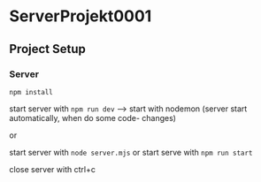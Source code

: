# ServerProjekt0001

## Project Setup
### Server
```
npm install
```


start server with `npm run dev` --> start with nodemon (server start automatically, when do some code- changes)

or

start server with `node server.mjs`
or
start serve with `npm run start`

close server with ctrl+c